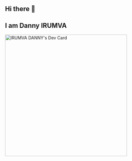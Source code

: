 ## Hi there 👋
## I am Danny IRUMVA
<a href="https://app.daily.dev/DannyIRUMVA"><img src="https://api.daily.dev/devcards/a53df7be52ad4cdea645c4e3b48321ed.png?r=5vt" width="400" alt="IRUMVA DANNY's Dev Card"/></a>
